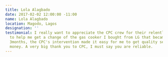 ```yaml
---
title: Lola Alagbado
date: 2017-02-02 12:00:00 -11:00
name: Lola Alagbado
location: Magodo, Lagos
designation: ''
testimonial: I really want to appreciate the CPC crew for their relentless effort
  to help me get a change of the gas cooker I bought from LG that became faulty after
  3months, the CPC's intervention made it easy for me to get quality service for my
  money. A very big thank you to CPC, I must say you are reliable.
---
```


